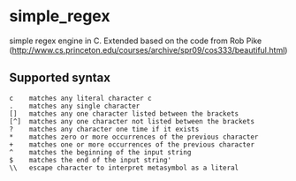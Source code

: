 # simple_regex
simple regex engine in C.
Extended based on the code from Rob Pike (http://www.cs.princeton.edu/courses/archive/spr09/cos333/beautiful.html)

## Supported syntax

    c    matches any literal character c
    .    matches any single character
    []   matches any one character listed between the brackets
    [^]  matches any one character not listed between the brackets
    ?    matches any character one time if it exists
    *    matches zero or more occurrences of the previous character
    +    matches one or more occurrences of the previous character
    ^    matches the beginning of the input string
    $    matches the end of the input string'
    \\   escape character to interpret metasymbol as a literal
